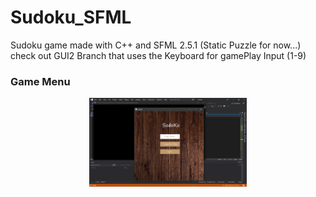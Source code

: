 # Sudoku_SFML
Sudoku game made with C++ and SFML 2.5.1 (Static Puzzle for now...) check out GUI2 Branch that uses the Keyboard for gamePlay Input (1-9)

<h3>Game Menu</h3>
<div align="middle">
<img src="Sudoku/ProjectImages/image1.png" width=50%> </img>
</div>
